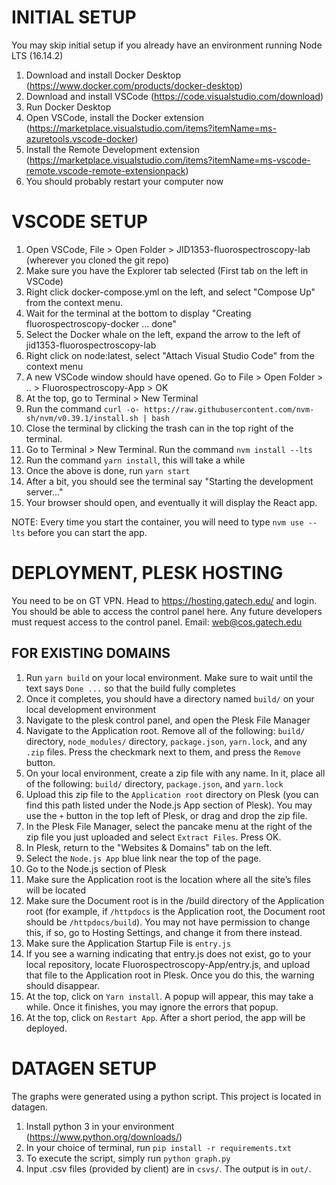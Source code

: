 # INITIAL SETUP
You may skip initial setup if you already have an environment running Node LTS (16.14.2)

1. Download and install Docker Desktop (https://www.docker.com/products/docker-desktop)
2. Download and install VSCode (https://code.visualstudio.com/download)
3. Run Docker Desktop
4. Open VSCode, install the Docker extension (https://marketplace.visualstudio.com/items?itemName=ms-azuretools.vscode-docker)
5. Install the Remote Development extension (https://marketplace.visualstudio.com/items?itemName=ms-vscode-remote.vscode-remote-extensionpack)
6. You should probably restart your computer now

# VSCODE SETUP
1. Open VSCode, File > Open Folder > JID1353-fluorospectroscopy-lab (wherever you cloned the git repo)
2. Make sure you have the Explorer tab selected (First tab on the left in VSCode)
3. Right click docker-compose.yml on the left, and select "Compose Up" from the context menu. 
4. Wait for the terminal at the bottom to display "Creating fluorospectroscopy-docker ... done"
5. Select the Docker whale on the left, expand the arrow to the left of jid1353-fluorospectroscopy-lab
6. Right click on node:latest, select "Attach Visual Studio Code" from the context menu
7. A new VSCode window should have opened. Go to File > Open Folder > .. > Fluorospectroscopy-App > OK
8. At the top, go to Terminal > New Terminal
9. Run the command ```curl -o- https://raw.githubusercontent.com/nvm-sh/nvm/v0.39.1/install.sh | bash```
10. Close the terminal by clicking the trash can in the top right of the terminal.
11. Go to Terminal > New Terminal. Run the command ```nvm install --lts```
12. Run the command ```yarn install```, this will take a while
13. Once the above is done, run ```yarn start```
14. After a bit, you should see the terminal say "Starting the development server..."
15. Your browser should open, and eventually it will display the React app.

NOTE: Every time you start the container, you will need to type ```nvm use --lts``` before you can start the app.

# DEPLOYMENT, PLESK HOSTING
You need to be on GT VPN. Head to https://hosting.gatech.edu/ and login. You should be able to access the control panel here.
Any future developers must request access to the control panel. Email: web@cos.gatech.edu



## FOR EXISTING DOMAINS
1. Run ```yarn build``` on your local environment. Make sure to wait until the text says ```Done ...``` so that the build fully completes
2. Once it completes, you should have a directory named ```build/``` on your local development environment
3. Navigate to the plesk control panel, and open the Plesk File Manager
4. Navigate to the Application root. Remove all of the following: ```build/``` directory, ```node_modules/``` directory, ```package.json```, ```yarn.lock```, and any ```.zip``` files. Press the checkmark next to them, and press the `Remove` button.
5. On your local environment, create a zip file with any name. In it, place all of the following: ```build/``` directory, ```package.json```, and ```yarn.lock```
6. Upload this zip file to the ```Application root``` directory on Plesk (you can find this path listed under the Node.js App section of Plesk). You may use the ```+``` button in the top left of Plesk, or drag and drop the zip file.
7. In the Plesk File Manager, select the pancake menu at the right of the zip file you just uploaded and select ```Extract Files```. Press OK.
8. In Plesk, return to the "Websites & Domains" tab on the left.
9. Select the ```Node.js App``` blue link near the top of the page.
10. Go to the Node.js section of Plesk
11. Make sure the Application root is the location where all the site’s files will be located
12. Make sure the Document root is in the /build directory of the Application root (for example, if ```/httpdocs``` is the Application root, the Document root should be ```/httpdocs/build```). You may not have permission to change this, if so, go to Hosting Settings, and change it from there instead.
13. Make sure the Application Startup File is ```entry.js```
14. If you see a warning indicating that entry.js does not exist, go to your local repository, locate Fluorospectroscopy-App/entry.js, and upload that file to the Application root in Plesk. Once you do this, the warning should disappear.
15. At the top, click on ```Yarn install```. A popup will appear, this may take a while. Once it finishes, you may ignore the errors that popup.
16. At the top, click on ```Restart App```. After a short period, the app will be deployed.

# DATAGEN SETUP
The graphs were generated using a python script. This project is located in datagen.

1. Install python 3 in your environment (https://www.python.org/downloads/)
2. In your choice of terminal, run ```pip install -r requirements.txt```
3. To execute the script, simply run ```python graph.py```
4. Input .csv files (provided by client) are in ```csvs/```. The output is in ```out/```.
